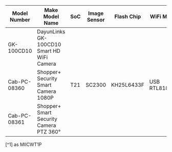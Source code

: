 
| Model Number  | Make        Model Name                                              | SoC           | Image Sensor | Flash Chip         | WiFi Module          | FCC ID          | Link                                                                                                                                           |
|---------------|---------------------------------------------------------------------|---------------|--------------|--------------------|----------------------|-----------------|------------------------------------------------------------------------------------------------------------------------------------------------|
| GK-100CD10    | DayunLinks GK-100CD10 Smart HD WiFi Camera                          |               |              |                    |                      | 2ATJWGK-100CD10 | http://www.dayunlinks.com/cp/jjxxl/xf6dxl/                                                                                                     |
| Cab-PC-08360  | Shopper+ Security Smart Camera 1080P                                | T21           | SC2300       | KH25L6433F         | USB RTL8188FTV       |                 | https://www.primecables.ca/p-397949-cab-pc-08360-security-smart-camera-1080p-2-way-audio-night-vision-motion-detection-cloud-storage-sd-card   |
| Cab-PC-08361  | Shopper+ Smart Security Camera PTZ 360°                             |               |              |                    |                      |                 | https://www.primecables.ca/p-397950-cab-pc-08361-smart-security-camera-ptz-360-2-way-audio-night-vision-motion-detection-cloud-storage-sd-card |

[^1] as MIICWT1P
